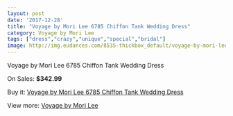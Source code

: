 ```yaml
---
layout: post
date: '2017-12-28'
title: "Voyage by Mori Lee 6785 Chiffon Tank Wedding Dress"
category: Voyage by Mori Lee
tags: ["dress","crazy","unique","special","bridal"]
image: http://img.eudances.com/8535-thickbox_default/voyage-by-mori-lee-6785-chiffon-tank-wedding-dress.jpg
---
```

Voyage by Mori Lee 6785 Chiffon Tank Wedding Dress

On Sales: **$342.99**
<a href="https://www.eudances.com/en/voyage-by-mori-lee/2905-voyage-by-mori-lee-6785-chiffon-tank-wedding-dress.html"><amp-img layout="responsive" width="600" height="600" src="//img.eudances.com/8535-thickbox_default/voyage-by-mori-lee-6785-chiffon-tank-wedding-dress.jpg" alt="Voyage by Mori Lee 6785 Chiffon Tank Wedding Dress 0" /></a>
<a href="https://www.eudances.com/en/voyage-by-mori-lee/2905-voyage-by-mori-lee-6785-chiffon-tank-wedding-dress.html"><amp-img layout="responsive" width="600" height="600" src="//img.eudances.com/8540-thickbox_default/voyage-by-mori-lee-6785-chiffon-tank-wedding-dress.jpg" alt="Voyage by Mori Lee 6785 Chiffon Tank Wedding Dress 1" /></a>
<a href="https://www.eudances.com/en/voyage-by-mori-lee/2905-voyage-by-mori-lee-6785-chiffon-tank-wedding-dress.html"><amp-img layout="responsive" width="600" height="600" src="//img.eudances.com/8539-thickbox_default/voyage-by-mori-lee-6785-chiffon-tank-wedding-dress.jpg" alt="Voyage by Mori Lee 6785 Chiffon Tank Wedding Dress 2" /></a>
<a href="https://www.eudances.com/en/voyage-by-mori-lee/2905-voyage-by-mori-lee-6785-chiffon-tank-wedding-dress.html"><amp-img layout="responsive" width="600" height="600" src="//img.eudances.com/8538-thickbox_default/voyage-by-mori-lee-6785-chiffon-tank-wedding-dress.jpg" alt="Voyage by Mori Lee 6785 Chiffon Tank Wedding Dress 3" /></a>
<a href="https://www.eudances.com/en/voyage-by-mori-lee/2905-voyage-by-mori-lee-6785-chiffon-tank-wedding-dress.html"><amp-img layout="responsive" width="600" height="600" src="//img.eudances.com/8537-thickbox_default/voyage-by-mori-lee-6785-chiffon-tank-wedding-dress.jpg" alt="Voyage by Mori Lee 6785 Chiffon Tank Wedding Dress 4" /></a>
<a href="https://www.eudances.com/en/voyage-by-mori-lee/2905-voyage-by-mori-lee-6785-chiffon-tank-wedding-dress.html"><amp-img layout="responsive" width="600" height="600" src="//img.eudances.com/8536-thickbox_default/voyage-by-mori-lee-6785-chiffon-tank-wedding-dress.jpg" alt="Voyage by Mori Lee 6785 Chiffon Tank Wedding Dress 5" /></a>

Buy it: [Voyage by Mori Lee 6785 Chiffon Tank Wedding Dress](https://www.eudances.com/en/voyage-by-mori-lee/2905-voyage-by-mori-lee-6785-chiffon-tank-wedding-dress.html "Voyage by Mori Lee 6785 Chiffon Tank Wedding Dress")

View more: [Voyage by Mori Lee](https://www.eudances.com/en/47-voyage-by-mori-lee "Voyage by Mori Lee")
